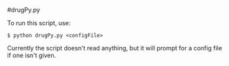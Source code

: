 #drugPy.py

To run this script, use:
    
    $ python drugPy.py <configFile>
    
Currently the script doesn't read anything, but it will prompt for a config file if one isn't given.
